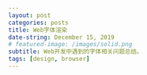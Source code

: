 ```yaml
---
layout: post
categories: posts
title: Web字体渲染
date-string: December 15, 2019
# featured-image: /images/solid.png
subtitle: Web开发中遇到的字体相关问题总结。
tags: [design, browser]
---
```


